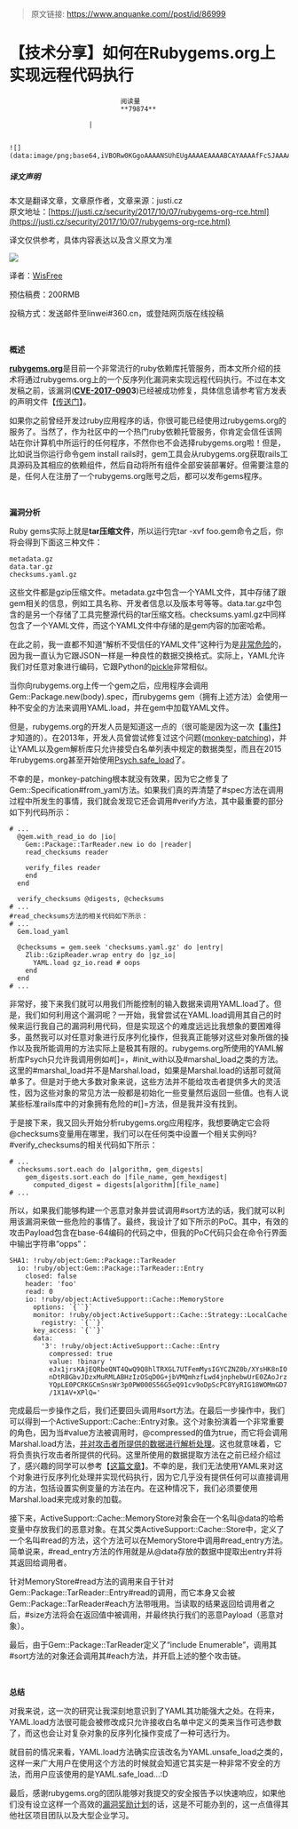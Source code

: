 > 原文链接: https://www.anquanke.com//post/id/86999 


# 【技术分享】如何在Rubygems.org上实现远程代码执行


                                阅读量   
                                **79874**
                            
                        |
                        
                                                                                                                                    ![](data:image/png;base64,iVBORw0KGgoAAAANSUhEUgAAAAEAAAABCAYAAAAfFcSJAAAAAXNSR0IArs4c6QAAAARnQU1BAACxjwv8YQUAAAAJcEhZcwAADsQAAA7EAZUrDhsAAAANSURBVBhXYzh8+PB/AAffA0nNPuCLAAAAAElFTkSuQmCC)
                                                                                            



##### 译文声明

本文是翻译文章，文章原作者，文章来源：justi.cz
                                <br>原文地址：[https://justi.cz/security/2017/10/07/rubygems-org-rce.html](https://justi.cz/security/2017/10/07/rubygems-org-rce.html)

译文仅供参考，具体内容表达以及含义原文为准

[![](https://p5.ssl.qhimg.com/t018e96349497781378.png)](https://p5.ssl.qhimg.com/t018e96349497781378.png)

译者：[WisFree](http://bobao.360.cn/member/contribute?uid=2606963099)

预估稿费：200RMB

投稿方式：发送邮件至linwei#360.cn，或登陆网页版在线投稿

<br>

**概述**

[**rubygems.org**](https://rubygems.org/)是目前一个非常流行的ruby依赖库托管服务，而本文所介绍的技术将通过rubygems.org上的一个反序列化漏洞来实现远程代码执行。不过在本文发稿之前，该漏洞([**CVE-2017-090**](https://www.cve.mitre.org/cgi-bin/cvename.cgi?name=2017-0903)**3**)已经被成功修复，具体信息请参考官方发表的声明文件【[传送门](http://blog.rubygems.org/2017/10/09/unsafe-object-deserialization-vulnerability.html)】。

如果你之前曾经开发过ruby应用程序的话，你很可能已经使用过rubygems.org的服务了。当然了，作为社区中的一个热门ruby依赖托管服务，你肯定会信任该网站在你计算机中所运行的任何程序，不然你也不会选择rubygems.org啦！但是，比如说当你运行命令gem install rails时，gem工具会从rubygems.org获取rails工具源码及其相应的依赖组件，然后自动将所有组件全部安装部署好。但需要注意的是，任何人在注册了一个rubygems.org账号之后，都可以发布gems程序。

**<br>**

**漏洞分析**

Ruby gems实际上就是**tar压缩文件**，所以运行完tar -xvf foo.gem命令之后，你将会得到下面这三种文件：



```
metadata.gz
data.tar.gz
checksums.yaml.gz
```

这些文件都是gzip压缩文件。metadata.gz中包含一个YAML文件，其中存储了跟gem相关的信息，例如工具名称、开发者信息以及版本号等等。data.tar.gz中包含的是另一个存储了工具完整源代码的tar压缩文档。checksums.yaml.gz中同样包含了一个YAML文件，而这个YAML文件中存储的是gem内容的加密哈希。

在此之前，我一直都不知道“解析不受信任的YAML文件”这种行为是[非常危险](https://www.sitepoint.com/anatomy-of-an-exploit-an-in-depth-look-at-the-rails-yaml-vulnerability/)的，因为我一直认为它跟JSON一样是一种良性的数据交换格式。实际上，YAML允许我们对任意对象进行编码，它跟Python的[pickle](https://docs.python.org/2/library/pickle.html)非常相似。

当你向rubygems.org上传一个gem之后，应用程序会调用Gem::Package.new(body).spec，而rubygems gem（拥有上述方法）会使用一种不安全的方法来调用YAML.load，并在gem中加载YAML文件。

但是，rubygems.org的开发人员是知道这一点的（很可能是因为这一次【[事件](https://docs.google.com/document/d/10tuM51VKRcSHJtUZotraMlrMHWK1uXs8qQ6Hmguyf1g/edit#heading=h.vklh7bga5mlq)】才知道的）。在2013年，开发人员曾尝试修复过这个问题([monkey-patching](https://github.com/rubygems/rubygems.org/commit/334bff6beb072f17c252dee97a03b5c7b81aef02#diff-61d2ac84a9d683aaee31dfc7bec7e8c0))，并让YAML以及gem解析库只允许接受白名单列表中规定的数据类型，而且在2015年rubygems.org甚至开始使用[Psych.safe_load](https://github.com/rubygems/rubygems.org/commit/63bb533ffc3543f4aab049d3af4f83b606442044#diff-61d2ac84a9d683aaee31dfc7bec7e8c0)了。

不幸的是，monkey-patching根本就没有效果，因为它之修复了Gem::Specification#from_yaml方法。如果我们真的弄清楚了#spec方法在调用过程中所发生的事情，我们就会发现它还会调用#verify方法，其中最重要的部分如下列代码所示：



```
# ...
  @gem.with_read_io do |io|
    Gem::Package::TarReader.new io do |reader|
    read_checksums reader
 
    verify_files reader
    end
  end
 
  verify_checksums @digests, @checksums
# ...
#read_checksums方法的相关代码如下所示：
# ...
  Gem.load_yaml
 
  @checksums = gem.seek 'checksums.yaml.gz' do |entry|
    Zlib::GzipReader.wrap entry do |gz_io|
      YAML.load gz_io.read # oops
    end
  end
# ...
```

非常好，接下来我们就可以用我们所能控制的输入数据来调用YAML.load了。但是，我们如何利用这个漏洞呢？一开始，我曾尝试在YAML.load调用其自己的时候来运行我自己的漏洞利用代码，但是实现这个的难度远远比我想象的要困难得多，虽然我可以对任意对象进行反序列化操作，但我真正能够对这些对象所做的操作以及我所能调用的方法实际上是极其有限的。rubygems.org所使用的YAML解析库Psych只允许我调用例如#[]=，#init_with以及#marshal_load之类的方法。这里的#marshal_load并不是Marshal.load，如果是Marshal.load的话那可就简单多了。但是对于绝大多数对象来说，这些方法并不能给攻击者提供多大的灵活性，因为这些对象的常见方法一般都是初始化一些变量然后返回一些值。也有人说某些标准rails库中的对象拥有危险的#[]=方法，但是我并没有找到。

于是接下来，我又回头开始分析rubygems.org应用程序，我想要确定它会将@checksums变量用在哪里，我们可以在任何类中设置一个相关实例吗?#verify_checksums的相关代码如下所示：



```
# ...
  checksums.sort.each do |algorithm, gem_digests|
    gem_digests.sort.each do |file_name, gem_hexdigest|
      computed_digest = digests[algorithm][file_name]
# ...
```

所以，如果我们能够构建一个恶意对象并尝试调用#sort方法的话，我们就可以利用该漏洞来做一些危险的事情了。最终，我设计了如下所示的PoC。其中，有效的攻击Payload包含在base-64编码的代码之中，但我的PoC代码只会在命令行界面中输出字符串“opps”：



```
SHA1: !ruby/object:Gem::Package::TarReader
  io: !ruby/object:Gem::Package::TarReader::Entry
    closed: false
    header: 'foo'
    read: 0
    io: !ruby/object:ActiveSupport::Cache::MemoryStore
      options: `{``}`
      monitor: !ruby/object:ActiveSupport::Cache::Strategy::LocalCache::LocalStore
        registry: `{``}`
      key_access: `{``}`
      data:
        '3': !ruby/object:ActiveSupport::Cache::Entry
          compressed: true
          value: !binary '
          eJx1jrsKAjEQRbeQNT4QwQ9Q8hlTRXGL7UTFemMysIGYCZNZ0b/XYsHK8nIO
          nDtRBGbvJDzxMuRMLABHzIzOSqD0G+jbVMQmhzfLwd4jnphebwUrE0ZAoJrz
          YQpLE0PCRKGCmSnsWr3p0PW000S56G5eQ91cv9oDpScPC8YyRIG18WOMmGD7
          /1X1AV+XPlQ='
```

完成最后一步操作之后，我们还要回头调用#sort方法。在最后一步操作中，我们可以得到一个ActiveSupport::Cache::Entry对象。这个对象扮演着一个非常重要的角色，因为当#value方法被调用时，@compressed的值为true，而它将会调用Marshal.load方法，[并对攻击者所提供的数据进行解析处理](https://github.com/rails/rails/blob/5-1-stable/activesupport/lib/active_support/cache.rb#L618)。这也就意味着，它将负责执行攻击者所提供的代码。这里所使用的数据提取方法在之前已经介绍过了，感兴趣的同学可以参考【[这篇文章](https://github.com/charliesome/charlie.bz/blob/master/posts/rails-3.2.10-remote-code-execution.md)】。不幸的是，我们无法使用YAML来对这个对象进行反序列化处理并实现代码执行，因为它几乎没有提供任何可以直接调用的方法，包括设置实例变量的方法在内。在这种情况下，我们必须要使用Marshal.load来完成对象的加载。

接下来，ActiveSupport::Cache::MemoryStore对象会在一个名叫@data的哈希变量中存放我们的恶意对象。在其父类ActiveSupport::Cache::Store中，定义了一个名叫#read的方法，这个方法可以在MemoryStore中调用#read_entry方法。简单说来，#read_entry方法的作用就是从@data存放的数据中提取出entry并将其返回给调用者。

针对MemoryStore#read方法的调用来自于针对Gem::Package::TarReader::Entry#read的调用，而它本身又会被Gem::Package::TarReader#each方法带哦用。当读取的结果返回给调用者之后，#size方法将会在返回值中被调用，并最终执行我们的恶意Payload（恶意对象）。

最后，由于Gem::Package::TarReader定义了“include Enumerable”，调用其#sort方法的对象还会调用其#each方法，并开启上述的整个攻击链。

**<br>**

**总结**

对我来说，这一次的研究让我深刻地意识到了YAML其功能强大之处。在将来，YAML.load方法很可能会被修改成只允许接收白名单中定义的类来当作可选参数了，而这也会让对复杂对象的反序列化操作变成了一种可选行为。

就目前的情况来看，YAML.load方法确实应该改名为YAML.unsafe_load之类的，这样一来广大用户在使用这个方法的时候就会知道它其实是一种非常不安全的方法，而用户应该使用的是YAML.safe_load…:D

最后，感谢rubygems.org的团队能够对我提交的安全报告予以快速响应，如果他们没有设立这样一个高效的[](https://hackerone.com/rubygems)[漏洞奖励计划](https://hackerone.com/rubygems)的话，这是不可能办到的，这一点值得其他社区项目团队以及大型企业学习。
